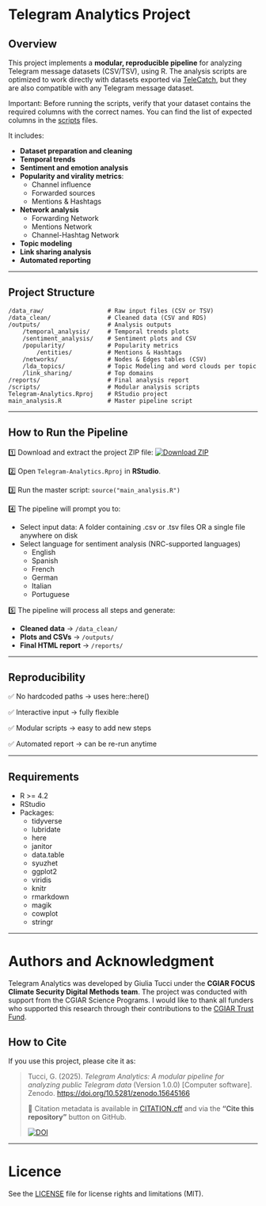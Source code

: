 # Telegram Analytics Project

## Overview

This project implements a **modular, reproducible pipeline** for analyzing Telegram message datasets (CSV/TSV), using R. The analysis scripts are optimized to work directly with datasets exported via [TeleCatch](https://github.com/labaffa/telecatch), but they are also compatible with any Telegram message dataset.

Important: Before running the scripts, verify that your dataset contains the required columns with the correct names. You can find the list of expected columns in the [scripts](https://github.com/gtucci/Telegram-Analytics/tree/main/scripts) files.

It includes:

-   **Dataset preparation and cleaning**
-   **Temporal trends**
-   **Sentiment and emotion analysis**
-   **Popularity and virality metrics**:
    -   Channel influence
    -   Forwarded sources
    -   Mentions & Hashtags
-   **Network analysis**
    -   Forwarding Network
    -   Mentions Network
    -   Channel-Hashtag Network
-   **Topic modeling** 
-   **Link sharing analysis** 
-   **Automated reporting** 

------------------------------------------------------------------------

## Project Structure

``` text
/data_raw/                  # Raw input files (CSV or TSV)
/data_clean/                # Cleaned data (CSV and RDS)
/outputs/                   # Analysis outputs
    /temporal_analysis/     # Temporal trends plots
    /sentiment_analysis/    # Sentiment plots and CSV
    /popularity/            # Popularity metrics
        /entities/          # Mentions & Hashtags
    /networks/              # Nodes & Edges tables (CSV)
    /lda_topics/            # Topic Modeling and word clouds per topic
    /link_sharing/          # Top domains
/reports/                   # Final analysis report
/scripts/                   # Modular analysis scripts
Telegram-Analytics.Rproj    # RStudio project
main_analysis.R             # Master pipeline script
```

------------------------------------------------------------------------

## How to Run the Pipeline

1️⃣ Download and extract the project ZIP file: [![Download ZIP](https://img.shields.io/badge/Download-ZIP-blue)](https://github.com/gtucci/Telegram-Analytics/archive/refs/heads/main.zip)

2️⃣ Open `Telegram-Analytics.Rproj` in **RStudio**.

3️⃣ Run the master script: `source("main_analysis.R") `

4️⃣ The pipeline will prompt you to:

-   Select input data: A folder containing .csv or .tsv files OR a single file anywhere on disk
-   Select language for sentiment analysis (NRC-supported languages)
    -   English
    -   Spanish
    -   French
    -   German
    -   Italian
    -   Portuguese

5️⃣ The pipeline will process all steps and generate:

-   **Cleaned data** → `/data_clean/`
-   **Plots and CSVs** → `/outputs/`
-   **Final HTML report** → `/reports/`

------------------------------------------------------------------------

## Reproducibility

✅ No hardcoded paths → uses here::here()

✅ Interactive input → fully flexible

✅ Modular scripts → easy to add new steps

✅ Automated report → can be re-run anytime

------------------------------------------------------------------------

## Requirements

-   R \>= 4.2
-   RStudio
-   Packages:
    -   tidyverse
    -   lubridate
    -   here
    -   janitor
    -   data.table
    -   syuzhet
    -   ggplot2
    -   viridis
    -   knitr
    -   rmarkdown
    -   magik
    -   cowplot
    -   stringr

------------------------------------------------------------------------



# Authors and Acknowledgment

Telegram Analytics was developed by Giulia Tucci under the **CGIAR FOCUS** **Climate Security Digital Methods team**. The project was conducted with support from the CGIAR Science Programs. I would like to thank all funders who supported this research through their contributions to the [CGIAR Trust Fund](https://www.cgiar.org/funders/).

## How to Cite
If you use this project, please cite it as:

> Tucci, G. (2025). *Telegram Analytics: A modular pipeline for analyzing public Telegram data* (Version 1.0.0) [Computer software]. Zenodo. https://doi.org/10.5281/zenodo.15645166
> 
> 📌 Citation metadata is available in [CITATION.cff](./CITATION.cff) and via the **“Cite this repository”** button on GitHub.
> 
>  [![DOI](https://zenodo.org/badge/DOI/10.5281/zenodo.15645166.svg)](https://doi.org/10.5281/zenodo.15645166)

------------------------------------------------------------------------

# Licence

See the [LICENSE](https://github.com/gtucci/Telegram-Analytics/blob/main/LICENSE) file for license rights and limitations (MIT).





